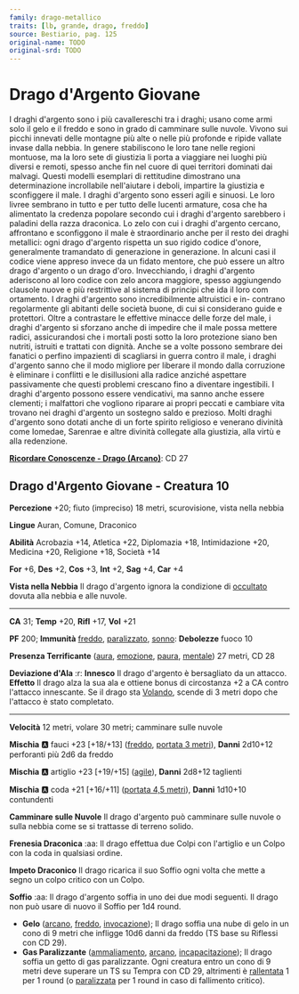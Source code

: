```yaml
---
family: drago-metallico
traits: [lb, grande, drago, freddo]
source: Bestiario, pag. 125
original-name: TODO
original-srd: TODO
---
```


# Drago d'Argento Giovane

I draghi d'argento sono i più cavallereschi tra i draghi; usano come armi solo il gelo e il freddo e sono in grado di camminare sulle nuvole. Vivono sui picchi innevati delle montagne più alte o nelle più profonde e ripide vallate invase dalla nebbia. In genere stabiliscono le loro tane nelle regioni montuose, ma la loro sete di giustizia li porta a viaggiare nei luoghi più diversi e remoti, spesso anche fin nel cuore di quei territori dominati dai malvagi. Questi modelli esemplari di rettitudine dimostrano una determinazione incrollabile nell'aiutare i deboli, impartire la giustizia e sconfiggere il male. I draghi d'argento sono esseri agili e sinuosi. Le loro livree sembrano in tutto e per tutto delle lucenti armature, cosa che ha alimentato la credenza popolare secondo cui i draghi d'argento sarebbero i paladini della razza draconica. Lo zelo con cui i draghi d'argento cercano, affrontano e sconfiggono il male è straordinario anche per il resto dei draghi metallici: ogni drago d'argento rispetta un suo rigido codice d'onore, generalmente tramandato di generazione in generazione. In alcuni casi il codice viene appreso invece da un fidato mentore, che può essere un altro drago d'argento o un drago d'oro. Invecchiando, i draghi d'argento aderiscono al loro codice con zelo ancora maggiore, spesso aggiungendo clausole nuove e più restrittive al sistema di principi che ida il loro com ortamento. I draghi d'argento sono incredibilmente altruistici e in- contrano regolarmente gli abitanti delle società buone, di cui si considerano guide e protettori. Oltre a contrastare le effettive minacce delle forze del male, i draghi d'argento si sforzano anche di impedire che il male possa mettere radici, assicurandosi che i mortali posti sotto la loro protezione siano ben nutriti, istruiti e trattati con dignità. Anche se a volte possono sembrare dei fanatici o perfino impazienti di scagliarsi in guerra contro il male, i draghi d'argento sanno che il modo migliore per liberare il mondo dalla corruzione è eliminare i conflitti e le disillusioni alla radice anziché aspettare passivamente che questi problemi crescano fino a diventare ingestibili. I draghi d'argento possono essere vendicativi, ma sanno anche essere clementi; i malfattori che vogliono riparare ai propri peccati e cambiare vita trovano nei draghi d'argento un sostegno saldo e prezioso. Molti draghi d'argento sono dotati anche di un forte spirito religioso e venerano divinità come Iomedae, Sarenrae e altre divinità collegate alla giustizia, alla virtù e alla redenzione.

**[Ricordare Conoscenze - Drago (Arcano)](/azioni/ricordare-conoscenze)**: CD 27

## Drago d'Argento Giovane - Creatura 10

**Percezione** +20; fiuto (impreciso) 18 metri, scurovisione, vista nella nebbia

**Lingue** Auran, Comune, Draconico

**Abilità** Acrobazia +14, Atletica +22, Diplomazia +18, Intimidazione +20, Medicina +20, Religione +18, Società +14

**For** +6, **Des** +2, **Cos** +3, **Int** +2, **Sag** +4, **Car** +4

**Vista nella Nebbia** Il drago d'argento ignora la condizione di [occultato](/condizioni/occultato) dovuta alla nebbia e alle nuvole.

***

**CA** 31; **Temp** +20, **Rifl** +17, **Vol** +21

**PF** 200; **Immunità** [freddo](/tratti/freddo), [paralizzato](/condizioni/paralizzato), [sonno](/tratti/sonno): **Debolezze** fuoco 10

**Presenza Terrificante** ([aura](/tratti/aura), [emozione](/tratti/emozione), [paura](/tratti/paura), [mentale](/tratti/mentale)) 27 metri, CD 28

**Deviazione d'Ala** :r: **Innesco** Il drago d'argento è bersagliato da un attacco. **Effetto** Il drago alza la sua ala e ottiene bonus di circostanza +2 a CA contro l'attacco innescante. Se il drago sta [Volando](/azioni/volare), scende di 3 metri dopo che l'attacco è stato completato.

***

**Velocità** 12 metri, volare 30 metri; camminare sulle nuvole

**Mischia** :a: fauci +23 \[+18/+13] ([freddo](/tratti/freddo), [portata 3 metri](/tratti/portata)), **Danni** 2d10+12 perforanti più 2d6 da freddo

**Mischia** :a: artiglio +23 \[+19/+15] ([agile](/tratti/agile)), **Danni** 2d8+12 taglienti

**Mischia** :a: coda +21 \[+16/+11] ([portata 4,5 metri](/tratti/portata)), **Danni** 1d10+10 contundenti

**Camminare sulle Nuvole** Il drago d'argento può camminare sulle nuvole o sulla nebbia come se si trattasse di terreno solido.

**Frenesia Draconica** :aa:  Il drago effettua due Colpi con l'artiglio e un Colpo con la coda in qualsiasi ordine.

**Impeto Draconico** Il drago ricarica il suo Soffio ogni volta che mette a segno un colpo critico con un Colpo.

**Soffio** :aa:  Il drago d'argento soffia in uno dei due modi seguenti. Il drago non può usare di nuovo il Soffio per 1d4 round.

*   **Gelo** ([arcano](/tratti/arcano), [freddo](/tratti/freddo), [invocazione](/tratti/invocazione)); Il drago soffia una nube di gelo in un cono di 9 metri che infligge 10d6 danni da freddo (TS base su Riflessi con CD 29).
*   **Gas Paralizzante** ([ammaliamento](/tratti/ammaliamento), [arcano](/tratti/arcano), [incapacitazione](/tratti/incapacitazione)); Il drago soffia un getto di gas paralizzante. Ogni creatura entro un cono di 9 metri deve superare un TS su Tempra con CD 29, altrimenti è [rallentata](/condizioni/rallentato) 1 per 1 round (o [paralizzata](/condizioni/paralizzato) per 1 round in caso di fallimento critico).
